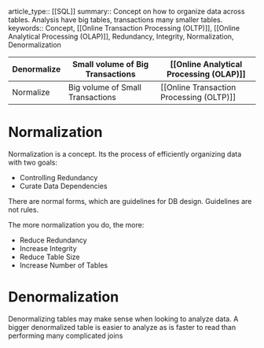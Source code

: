 article_type:: [[SQL]]
summary:: Concept on how to organize data across tables. Analysis have big tables, transactions many smaller tables.
keywords:: Concept, [[Online Transaction Processing (OLTP)]], [[Online Analytical Processing (OLAP)]], Redundancy, Integrity, Normalization, Denormalization


| Denormalize | Small volume of Big Transactions | [[Online Analytical Processing (OLAP)]] |
| ----------- | -------------------------------- | --------------------------------------- |
| Normalize   | Big volume of Small Transactions | [[Online Transaction Processing (OLTP)]]                                        |

# Normalization

Normalization is a concept. Its the process of efficiently organizing data with two goals:
* Controlling Redundancy
* Curate Data Dependencies

There are normal forms, which are guidelines for DB design. Guidelines are not rules.

The more normalization you do, the more:
* Reduce Redundancy
* Increase Integrity
* Reduce Table Size
* Increase Number of Tables

# Denormalization

Denormalizing tables may make sense when looking to analyze data. A bigger denormalized table is easier to analyze as is faster to read than performing many complicated joins 